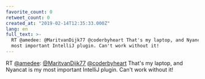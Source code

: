 ```yaml
---
favorite_count: 0
retweet_count: 0
created_at: "2019-02-14T12:35:33.000Z"
lang: en
full_text: >-
  RT @amedee: @MaritvanDijk77 @coderbyheart That's my laptop, and Nyancat is my
  most important IntelliJ plugin. Can't work without it!
---
```


RT [@amedee](https://twitter.com/amedee):
[@MaritvanDijk77](https://twitter.com/MaritvanDijk77)
[@coderbyheart](https://twitter.com/coderbyheart) That's my laptop, and Nyancat
is my most important IntelliJ plugin. Can't work without it!

